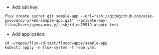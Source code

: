 * Add ssh key:
```shell
flux create secret git sample-app --url="ssh://git@github.com/ajax-pyvovarov-y/k8s-sample-app.git" --private-key-file=/Users/pyvovarov.y/.ssh/id_ed25519_argocd_test
```

* Add application:
```shell
cd ~/repos/flux-cd-test/fluxcd/apps/sample-app
kubectl apply -n flux-system -f repo.yaml
```
